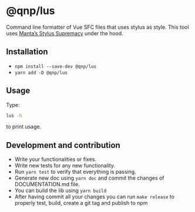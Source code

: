 # @qnp/lus

Command line formatter of Vue SFC files that uses stylus as style.
This tool uses [Manta’s Stylus Supremacy](https://thisismanta.github.io/stylus-supremacy) under the hood.

## Installation

- `npm install --save-dev @qnp/lus`
- `yarn add -D @qnp/lus`

## Usage

Type:
```sh
lus -h
```
to print usage.

## Development and contribution

- Write your functionalities or fixes.
- Write new tests for any new functionality.
- Run `yarn test` to verify that everything is passing.
- Generate new doc using `yarn doc` and commit the changes of DOCUMENTATION.md file.
- You can build the lib using `yarn build`
- After having commit all your changes you can run `make release` to properly test, build, create a git tag and publish to npm
